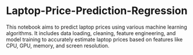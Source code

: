 # Laptop-Price-Prediction-Regression
This notebook aims to predict laptop prices using various machine learning algorithms. It includes data loading, cleaning, feature engineering, and model training to accurately estimate laptop prices based on features like CPU, GPU, memory, and screen resolution.
